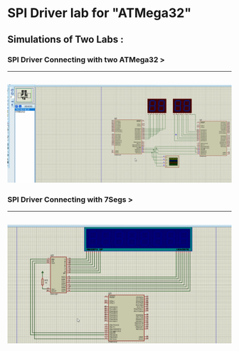# SPI Driver lab for "ATMega32"
## Simulations of Two Labs :
### SPI Driver Connecting with two ATMega32 >
---
![image](https://github.com/AhmedOSAA/Embedded_System_Diploma/blob/main/Unit_8_MCU_Interfacing/Lesson4_SPI/SPI_Driver_Connecting_two%20ATMega32_GIF.gif)
---
### SPI Driver Connecting with 7Segs >
---
![image](https://github.com/AhmedOSAA/Embedded_System_Diploma/blob/main/Unit_8_MCU_Interfacing/Lesson4_SPI/SPI_ATMegaDriver_Connecting_7SEGs_GIF.gif)
---
